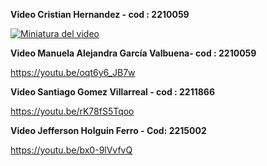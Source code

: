 

**Video Cristian Hernandez - cod : 2210059**


[![Miniatura del video](https://drive.google.com/thumbnail?id=12awWIbd7BuQ8WPWMjMrbBO_WzG8DSNaA)](https://drive.google.com/file/d/12awWIbd7BuQ8WPWMjMrbBO_WzG8DSNaA)



**Video Manuela Alejandra García Valbuena- cod : 2210059**


https://youtu.be/oqt6y6_JB7w

**Video Santiago Gomez Villarreal - cod : 2211866**

https://youtu.be/rK78fS5Tqoo


**Video Jefferson Holguin Ferro - Cod: 2215002**

https://youtu.be/bx0-9lVvfvQ
